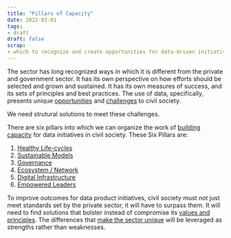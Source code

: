 ```yaml
---
title: "Pillars of Capacity"
date: 2022-03-01
tags:
- draft
draft: false
scrap: 
- which to recognize and create opportunities for data-driven initiatives, and networks to uncover them. This lens must be informed by a systems-level understanding of interventions, balanced by immediate-term needs and constraints.
---
```


The sector has long recognized ways in which it is different from the private and government sector. It has its own perspective on how efforts should be selected and grown and sustained. It has its own measures of success, and its sets of principles and best practices. The use of data, specifically, presents unique [opportunities](opportunities.md) and [challenges](challenges.md) to civil society. 

We need strutural solutions to meet these challenges. 

There are six pillars into which we can organize the work of [building capacity](building_capacity.md) for data initiatives in civil society. These Six Pillars are: 
1. [Healthy Life-cycles](healthy-life-cycles.md)
2. [Sustainable Models](sustainable-models.md)
3. [Governance](governance.md)
4. [Ecosystem / Network](ecosystem-network.md)
5. [Digital Infrastructure](digital-infrastructure.md)
6. [Empowered Leaders](empowered-leaders.md)

To improve outcomes for data product initiatives, civil society must not just meet standards set by the private sector, it will have to surpass them. It will need to find solutions that bolster instead of compromise its [values and principles](values.md). The differences that [make the sector unique](whats-different-about-civil-society-data-initiatives.md) will be leveraged as strengths rather than weaknesses. 

